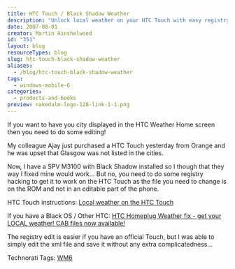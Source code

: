 ```yaml
---
title: HTC Touch / Black Shadow Weather
description: "Unlock local weather on your HTC Touch with easy registry hacks! Follow our guide to customize your home screen and enjoy accurate forecasts today!"
date: 2007-08-01
creator: Martin Hinshelwood
id: "351"
layout: blog
resourceTypes: blog
slug: htc-touch-black-shadow-weather
aliases:
  - /blog/htc-touch-black-shadow-weather
tags:
  - windows-mobile-6
categories:
  - products-and-books
preview: nakedalm-logo-128-link-1-1.png
---
```


If you want to have you city displayed in the HTC Weather Home screen then you need to do some editing!

My colleague Ajay just purchased a HTC Touch yesterday from Orange and he was upset that Glasgow was not listed in the cities.

Now, I have a SPV M3100 with Black Shadow installed so I though that they way I fixed mine would work... But no, you need to do some registry hacking to get it to work on the HTC Touch as the file you need to change is on the ROM and not in an editable part of the phone.

HTC Touch instructions: [Local weather on the HTC Touch](http://blog.commsconsulting.co.uk/2007/07/26/local-weather-on-the-htc-touch/ "Local weather on the HTC Touch")

If you have a Black OS / Other HTC: [HTC Homeplug Weather fix - get your LOCAL weather! CAB files now available!](http://forum.xda-developers.com/showthread.php?t=319187 "HTC Homeplug Weather fix - get your LOCAL weather! CAB files now available!")

The registry edit is easier if you have an official Touch, but I was able to simply edit the xml file and save it without any extra complicatedness...

Technorati Tags: [WM6](http://technorati.com/tags/WM6)
